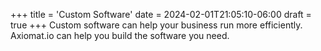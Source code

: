 +++
title = 'Custom Software'
date = 2024-02-01T21:05:10-06:00
draft = true
+++
Custom software can help your business run more efficiently. Axiomat.io can help you build the software you need.